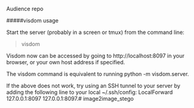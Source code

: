 Audience repo


#####visdom usage

Start the server (probably in a screen or tmux) from the command line:

> visdom

Visdom now can be accessed by going to http://localhost:8097 in your browser, or your own host address if specified.

The visdom command is equivalent to running python -m visdom.server.

If the above does not work, try using an SSH tunnel to your server by adding the following line to your local ~/.ssh/config: LocalForward 127.0.0.1:8097 127.0.0.1:8097.# image2image_stego
